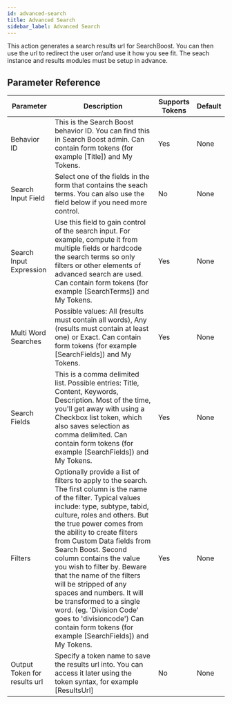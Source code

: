 ```yaml
---
id: advanced-search
title: Advanced Search
sidebar_label: Advanced Search
---
```



This action generates a search results url for SearchBoost. You can then use the url to redirect the user or/and use it how you see fit. The seach instance and results modules must be setup in advance.

## Parameter Reference
| Parameter | Description | Supports Tokens | Default |
| -- | -- | -- | -- |
| Behavior ID | This is the Search Boost behavior ID. You can find this in Search Boost admin. Can contain form tokens (for example [Title]) and My Tokens. | Yes | None |
| Search Input Field | Select one of the fields in the form that contains the seach terms. You can also use the field below if you need more control. | No | None |
| Search Input Expression | Use this field to gain control of the search input. For example, compute it from multiple fields or hardcode the search terms so only filters or other elements of advanced search are used. Can contain form tokens (for example [SearchTerms]) and My Tokens. | Yes | None |
| Multi Word Searches | Possible values: All (results must contain all words), Any (results must contain at least one) or Exact. Can contain form tokens (for example [SearchFields]) and My Tokens. | Yes | None |
| Search Fields | This is a comma delimited list. Possible entries: Title, Content, Keywords, Description. Most of the time, you'll get away with using a Checkbox list token, which also saves selection as comma delimited. Can contain form tokens (for example [SearchFields]) and My Tokens. | Yes | None |
| Filters | Optionally provide a list of filters to apply to the search. The first column is the name of the filter. Typical values include: type, subtype, tabid, culture, roles and others. But the true power comes from the ability to create filters from Custom Data fields from Search Boost. Second column contains the value you wish to filter by. Beware that the name of the filters will be stripped of any spaces and numbers. It will be transformed to a single word. (eg. 'Division Code' goes to 'divisioncode') Can contain form tokens (for example [SearchFields]) and My Tokens. | Yes | None |
| Output Token for results url | Specify a token name to save the results url into. You can access it later using the token syntax, for example [ResultsUrl] | No | None |
